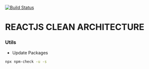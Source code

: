 [![Build Status](https://travis-ci.org/ralvescosta/reactjs_clean_architecture.svg?branch=master)](https://travis-ci.org/ralvescosta/reactjs_clean_architecture)

# REACTJS CLEAN ARCHITECTURE

### Utils

- Update Packages

```bash
npx npm-check -u -s
```
